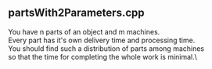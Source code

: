 ## partsWith2Parameters.cpp

You have n parts of an object and m machines.\
Every part has it's own delivery time and processing time.\
You should find such a distribution of parts among machines\
so that the time for completing the whole work is minimal.\
